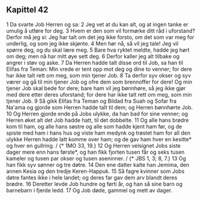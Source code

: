 ## Kapittel 42

1 Da svarte Job Herren og sa:
2 Jeg vet at du kan alt, og at ingen tanke er umulig å utføre for deg.
3 Hvem er den som vil formørke ditt råd i uforstand? Derfor må jeg si: Jeg har talt om det jeg ikke forsto, om det som var meg for underlig, og som jeg ikke skjønte.
4 Men hør nå, så vil jeg tale! Jeg vil spørre deg, og du skal lære meg.
5 Bare hva ryktet meldte, hadde jeg hørt om deg; men nå har mitt øye sett deg.
6 Derfor kaller jeg alt tilbake og angrer i støv og aske.
7 Da Herren hadde talt disse ord til Job, sa han til Elifas fra Teman: Min vrede er tent opp mot deg og dine to venner; for dere har ikke talt rett om meg, som min tjener Job.
8 Ta derfor syv okser og syv værer og gå til min tjener Job og ofre dem som brennoffer for dere! Og min tjener Job skal bede for dere; bare ham vil jeg bønnhøre, så jeg ikke gjør med dere etter deres uforstand; for dere har ikke talt rett om meg, som min tjener Job.
9 Så gikk Elifas fra Teman og Bildad fra Suah og Sofar fra Na'ama og gjorde som Herren hadde talt til dem; og Herren bønnhørte Job.
10 Og Herren gjorde ende på Jobs ulykke, da han bad for sine venner; og Herren øket alt det Job hadde hatt, til det dobbelte.
11 Og alle hans brødre kom til ham, og alle hans søstre og alle som hadde kjent ham før, og de spiste med ham i hans hus og viste ham medynk og trøstet ham for all den ulykke Herren hadde latt komme over ham; og de gav ham hver en kesitte* og hver en gullring. / {* 1MO 33, 19.}
12 Og Herren velsignet Jobs siste dager mere enn hans første*, og han fikk fjorten tusen får og seks tusen kameler og tusen par okser og tusen aseninner. / {* JBS 1, 3; 8, 7.}
13 Og han fikk syv sønner og tre døtre.
14 Den ene datter kalte han Jemima, den annen Kesia og den tredje Keren-Happuk.
15 Så fagre kvinner som Jobs døtre fantes ikke i hele landet; og deres far gav dem arv blandt deres brødre.
16 Deretter levde Job hundre og førti år, og han så sine barn og barnebarn i fjerde ledd.
17 Og Job døde, gammel og mett av dager.
